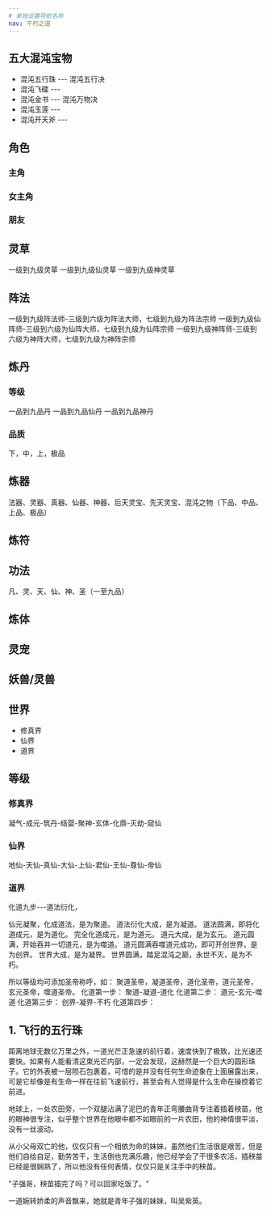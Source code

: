 ```yaml
---
# 单独设置导航名称
nav: 不朽之道
---
```


## 五大混沌宝物

- 混沌五行珠 --- 混沌五行决
- 混沌飞碟 ---
- 混沌金书 --- 混沌万物决
- 混沌玉莲 ---
- 混沌开天斧 ---

## 角色

### 主角

### 女主角

### 朋友

## 灵草

一级到九级灵草
一级到九级仙灵草
一级到九级神灵草

## 阵法

一级到九级阵法师-三级到六级为阵法大师，七级到九级为阵法宗师
一级到九级仙阵师-三级到六级为仙阵大师，七级到九级为仙阵宗师
一级到九级神阵师-三级到六级为神阵大师，七级到九级为神阵宗师

## 炼丹

### 等级

一品到九品丹
一品到九品仙丹
一品到九品神丹

### 品质

下，中，上，极品

## 炼器

法器、灵器、真器、仙器、神器、后天灵宝、先天灵宝、混沌之物（下品、中品、上品、极品）

## 炼符

## 功法

凡、灵、天、仙、神、圣（一至九品）

## 炼体

## 灵宠

## 妖兽/灵兽

## 世界

- 修真界
- 仙界
- 道界

## 等级

### 修真界

凝气-成元-筑丹-结婴-聚神-玄体-化鼎-灭劫-窥仙

### 仙界

地仙-天仙-真仙-大仙-上仙-君仙-王仙-尊仙-帝仙

### 道界

化道九步---道法衍化，

仙元凝聚，化成道法，是为聚道。
道法衍化大成，是为凝道。
道法圆满，即将化道成元，是为道化。
完全化道成元，是为道元。
道元大成，是为玄元。
道元圆满，开始吞并一切道元，是为噬道。
道元圆满吞噬道元成功，即可开创世界，是为创界。
世界大成，是为凝界。
世界圆满，踏足混沌之巅，永世不灭，是为不朽。

所以等级均可添加圣帝称呼，如： 聚道圣帝，凝道圣帝，道化圣帝，道元圣帝，玄元圣帝，噬道圣帝。
化道第一步： 聚道-凝道-道化
化道第二步： 道元-玄元-噬道
化道第三步： 创界-凝界-不朽
化道第四步：

## 1. 飞行的五行珠

距离地球无数亿万里之外，一道光芒正急速的前行着，速度快到了极致，比光速还要快。如果有人能看清这束光芒内部，一定会发现，这赫然是一个巨大的圆形珠子。它的外表被一层陨石包裹着，可惜的是并没有任何生命迹象在上面展露出来，可是它却像是有生命一样在往前飞速前行，甚至会有人觉得是什么生命在操控着它前进。

地球上，一处农田旁，一个双腿沾满了泥巴的青年正弯腰曲背专注着插着秧苗，他的眼神很专注，似乎整个世界在他眼中都不如眼前的一片农田，他的神情很平淡，没有一丝波动。

从小父母双亡的他，仅仅只有一个相依为命的妹妹，虽然他们生活很是艰苦，但是他们自给自足，勤劳苦干，生活倒也充满乐趣，他已经学会了干很多农活，插秧苗已经是很娴熟了，所以他没有任何表情，仅仅只是关注手中的秧苗。

"子强哥，秧苗插完了吗？可以回家吃饭了。"

一道婉转娇柔的声音飘来，她就是青年子强的妹妹，叫吴紫英。